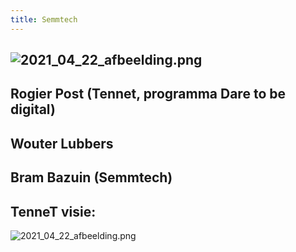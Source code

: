 ```yaml
---
title: Semmtech
---
```


## ![2021_04_22_afbeelding.png](https://cdn.logseq.com/%2F8f1ae382-5f18-4f77-89b5-10a6cfda69c5cb208d05-d357-48e1-aa8b-a89d24a2ffa72021_04_22_afbeelding.png?Expires=4772698828&Signature=SfqHN9hJx3MOTUUiMA52WH-Bh~Gjj-5TdgVcaGnuBwwrbp3OQWngDJbyxDcH4zkWtnBvEtHOZRaxC8bEySlm-4FBhvno-3afEK8UaFVZlfvg7-b3bGfAg1rBuwmlNnhXjeF4kJVhdMEirNMFnroHMSrAtIAANEhSQK7d3wGHtVVXl97Gwviw3U-T04FWGg2vbvDPJp-XmsyXL6EfUd7WyGJoOAcGAxLBMy1EMkrXS0fWvFkHLPfGN94EKmhqSRP1-6MLlVc~JUlxpck5gL3daliiPKV3l3t91enl7j3lcL4RD2v2OrvO0tjU5PGcv-zFye~A5BLdjv1YfqHvGvJy9A__&Key-Pair-Id=APKAJE5CCD6X7MP6PTEA)
## Rogier Post (Tennet, programma Dare to be digital)
## Wouter Lubbers
## Bram Bazuin (Semmtech)
## TenneT visie: 
![2021_04_22_afbeelding.png](https://cdn.logseq.com/%2F8f1ae382-5f18-4f77-89b5-10a6cfda69c537f2be0b-9e27-4b20-bcd2-0eaec94281ea2021_04_22_afbeelding.png?Expires=4772698932&Signature=DyTGxGIwmDq93pmpq0~5goNwztEOzPU8OgoAr25Cx88RmGcY6Nqz5XxIxd2bAK~KKYpho4X1mUHg3h8HovuLVddkc1S1SjUeJLoAsAdWedkRoPRcz50zVL-Jym5NA0v6otTZmh83l~9nnqDGP2WIWWj4IvfOIFbeNfQij09yoWLC1FnyzaPVNdC-eo06TL0k4oWFyzg1y4maM~7xhqLzjnPZMxNrr7RlkNuLHfjZtSnO8lsEk0oYocvqR8db82QkbLOg1LJ3xMQqyV5u-IpFDQp7FqebfL8SpGPrHWVBWTQOL~YmHToPOrnWfNRVI1LkThp2glq8HaaLd5wDwjbkFw__&Key-Pair-Id=APKAJE5CCD6X7MP6PTEA)
##
